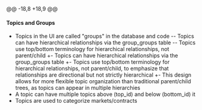 @@ -18,8 +18,9 @@
 
 #### Topics and Groups
 - Topics in the UI are called "groups" in the database and code
-- Topics can have hierarchical relationships via the group_groups table
-- Topics use top/bottom terminology for hierarchical relationships, not parent/child
+- Topics can have hierarchical relationships via the group_groups table 
+- Topics use top/bottom terminology for hierarchical relationships, not parent/child, to emphasize that relationships are directional but not strictly hierarchical
+- This design allows for more flexible topic organization than traditional parent/child trees, as topics can appear in multiple hierarchies
 - A topic can have multiple topics above (top_id) and below (bottom_id) it
 - Topics are used to categorize markets/contracts
 

